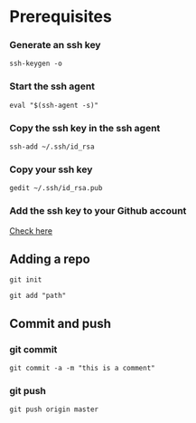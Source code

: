 # Prerequisites

### Generate an ssh key
```
ssh-keygen -o
```

### Start the ssh agent
```
eval "$(ssh-agent -s)"
```

### Copy the ssh key in the ssh agent
```
ssh-add ~/.ssh/id_rsa
```

### Copy your ssh key
```
gedit ~/.ssh/id_rsa.pub
```

### Add the ssh key to your Github account
[Check here](https://help.github.com/en/enterprise/2.15/user/articles/adding-a-new-ssh-key-to-your-github-account)

## Adding a repo

```
git init
```

```
git add "path"
```

## Commit and push

### git commit
```
git commit -a -m "this is a comment"
```

### git push
```
git push origin master
```
